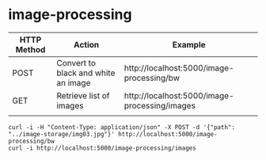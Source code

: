 # image-processing

| HTTP Method | Action | Example |
|---|---|---|
|POST|Convert to black and white an image| http://localhost:5000/image-processing/bw|
|GET|Retrieve list of images|http://localhost:5000/image-processing/images|
|   |   |   |

```
curl -i -H "Content-Type: application/json" -X POST -d '{"path": "../image-storage/img03.jpg"}' http://localhost:5000/image-processing/bw
curl -i http://localhost:5000/image-processing/images
```
